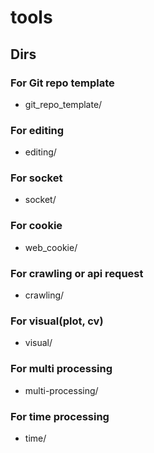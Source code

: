 # tools

## Dirs
### For Git repo template
* git_repo_template/
### For editing
* editing/
### For socket
* socket/
### For cookie
* web_cookie/
### For crawling or api request
* crawling/
### For visual(plot, cv)
* visual/
### For multi processing
* multi-processing/
### For time processing
* time/

